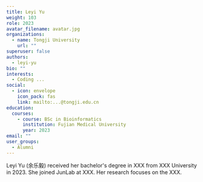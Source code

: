 ```yaml
---
title: Leyi Yu
weight: 103
role: 2023
avatar_filename: avatar.jpg
organizations:
  - name: Tongji University
    url: ""
superuser: false
authors:
  - leyi-yu
bio: ""
interests:
  - Coding ...
social:
  - icon: envelope
    icon_pack: fas
    link: mailto:...@tongji.edu.cn
education:
  courses:
    - course: BSc in Bioinformatics
      institution: Fujian Medical University
      year: 2023
email: ""
user_groups:
  - Alumni
---
```

Leyi Yu (余乐毅) received her bachelor's degree in XXX from XXX University in 2023. She joined JunLab at XXX. Her research focuses on the XXX.
